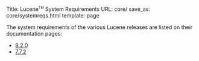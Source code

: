 Title: Lucene<span style="vertical-align: super; font-size: xx-small">TM</span> System Requirements
URL: core/
save_as: core/systemreqs.html
template: page

The system requirements of the various Lucene releases are listed on their documentation pages:

- [8.2.0](./8_2_0/SYSTEM_REQUIREMENTS.html)
- [7.7.2](./7_7_2/SYSTEM_REQUIREMENTS.html)
